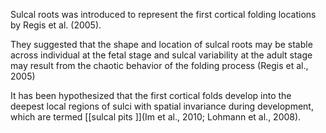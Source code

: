 Sulcal roots was introduced to represent the first cortical folding locations by Regis et al. (2005). 

They suggested that the shape and location of sulcal roots may be stable across individual at the fetal stage and sulcal variability at the adult stage may result from the chaotic behavior of the folding process (Regis et al., 2005)

It has been hypothesized that the first cortical folds develop into the deepest local regions of sulci with spatial invariance during development, which are termed [[sulcal pits ]](Im et al., 2010; Lohmann et al., 2008).

